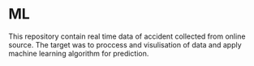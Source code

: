 # ML

This repository contain real time data of accident collected from online source.
The target was to proccess and visulisation of data and apply machine learning algorithm for prediction.
